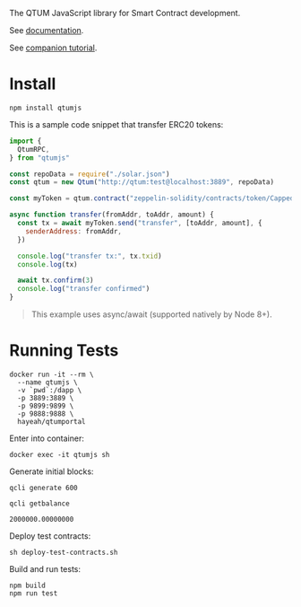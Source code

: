 The QTUM JavaScript library for Smart Contract development.

See [documentation](https://qtumproject.github.io/qtumjs-doc/).

See [companion tutorial](https://github.com/qtumproject/qtumbook/blob/master/part2/erc20-js.md).

# Install

```
npm install qtumjs
```

This is a sample code snippet that transfer ERC20 tokens:

```js
import {
  QtumRPC,
} from "qtumjs"

const repoData = require("./solar.json")
const qtum = new Qtum("http://qtum:test@localhost:3889", repoData)

const myToken = qtum.contract("zeppelin-solidity/contracts/token/CappedToken.sol")

async function transfer(fromAddr, toAddr, amount) {
  const tx = await myToken.send("transfer", [toAddr, amount], {
    senderAddress: fromAddr,
  })

  console.log("transfer tx:", tx.txid)
  console.log(tx)

  await tx.confirm(3)
  console.log("transfer confirmed")
}
```

> This example uses async/await (supported natively by Node 8+).

# Running Tests

```
docker run -it --rm \
  --name qtumjs \
  -v `pwd`:/dapp \
  -p 3889:3889 \
  -p 9899:9899 \
  -p 9888:9888 \
  hayeah/qtumportal
```

Enter into container:

```
docker exec -it qtumjs sh
```

Generate initial blocks:

```
qcli generate 600

qcli getbalance

2000000.00000000
```

Deploy test contracts:

```
sh deploy-test-contracts.sh
```

Build and run tests:

```
npm build
npm run test
```
